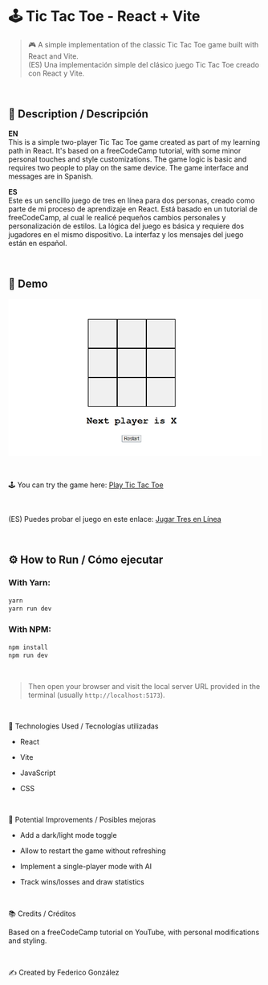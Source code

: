 # 🕹️ Tic Tac Toe - React + Vite  

> 🎮 A simple implementation of the classic Tic Tac Toe game built with React and Vite.  
> (ES) Una implementación simple del clásico juego Tic Tac Toe creado con React y Vite.

<br>

## 📌 Description / Descripción

**EN**  
This is a simple two-player Tic Tac Toe game created as part of my learning path in React. It's based on a freeCodeCamp tutorial, with some minor personal touches and style customizations. The game logic is basic and requires two people to play on the same device. The game interface and messages are in Spanish.

**ES**  
Este es un sencillo juego de tres en línea para dos personas, creado como parte de mi proceso de aprendizaje en React. Está basado en un tutorial de freeCodeCamp, al cual le realicé pequeños cambios personales y personalización de estilos. La lógica del juego es básica y requiere dos jugadores en el mismo dispositivo. La interfaz y los mensajes del juego están en español.

<br>

## 🎥 Demo

![Demo del juego](./demo.gif)

<br>

🕹️ You can try the game here: [Play Tic Tac Toe](https://codenamecoffee.github.io/TicTacToe_React/)  

<br>

(ES) Puedes probar el juego en este enlace: [Jugar Tres en Línea](https://codenamecoffee.github.io/TicTacToe_React/)

<br>

## ⚙️ How to Run / Cómo ejecutar

### With Yarn:

```bash
yarn
yarn run dev
```

### With NPM:

```bash
npm install
npm run dev
```

<br>

> Then open your browser and visit the local server URL provided in the terminal (usually `http://localhost:5173`).

<br>

🚀 Technologies Used / Tecnologías utilizadas

* React

* Vite

* JavaScript

* CSS

<br>

🧠 Potential Improvements / Posibles mejoras

* Add a dark/light mode toggle

* Allow to restart the game without refreshing

* Implement a single-player mode with AI

* Track wins/losses and draw statistics

<br>
    
📚 Credits / Créditos

Based on a freeCodeCamp tutorial on YouTube, with personal modifications and styling.

<br>

✍️ Created by Federico González
